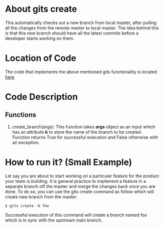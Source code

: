 # About gits create
This automatically checks out a new branch from local master, after pulling all the changes from the remote master to local master. 
The idea behind this is that this new branch should have all the latest commits before a developer starts 
working on them.

# Location of Code
The code that implements the above mentioned gits functionality is located [here](https://github.com/pvinoda/GITS/blob/master/code/gits_create_branch.py).

# Code Description
## Functions
1. create_branch(args):
This function takes **args** object as an input which has an attribute **b** to store the name of the branch to be created. 
Function returns True for successful execution and False otherwise with an exception.

# How to run it? (Small Example)
Let say you are about to start working on a particular feature for the product your team is building.
It is general practice to implement a feature in a separate branch off the master and merge the changes back once you are done.
To do so, you can use the gits create command as follow which will create new branch from the master. 
```
$ gits create -b foo
```
Successful execution of this command will create a branch named foo which is in sync with the upstream main branch.